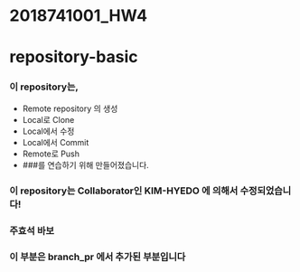 # 2018741001_HW4
# repository-basic
### 이 repository는,
* Remote repository 의 생성
* Local로 Clone
* Local에서 수정
* Local에서 Commit
* Remote로 Push
* ###를 연습하기 위해 만들어졌습니다.


### 이 repository는 Collaborator인 KIM-HYEDO 에 의해서 수정되었습니다!
### 주효석 바보

### 이 부분은 branch_pr 에서 추가된 부분입니다